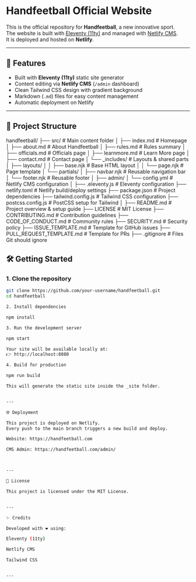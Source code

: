 
# Handfeetball Official Website

This is the official repository for **Handfeetball**, a new innovative sport.  
The website is built with [Eleventy (11ty)](https://www.11ty.dev/) and managed with [Netlify CMS](https://www.netlifycms.org/).  
It is deployed and hosted on **Netlify**.

---

## 🚀 Features
- Built with **Eleventy (11ty)** static site generator
- Content editing via **Netlify CMS** (`/admin` dashboard)
- Clean Tailwind CSS design with gradient background
- Markdown (`.md`) files for easy content management
- Automatic deployment on Netlify

---

## 📂 Project Structure

handfeetball/
├── src/                          # Main content folder
│   ├── index.md                  # Homepage
│   ├── about.md                  # About Handfeetball
│   ├── rules.md                  # Rules summary
│   ├── officials.md              # Officials page
│   ├── learnmore.md              # Learn More page
│   ├── contact.md                # Contact page
│   └── _includes/                # Layouts & shared parts
│       ├── layouts/
│       │   ├── base.njk          # Base HTML layout
│       │   └── page.njk          # Page template
│       └── partials/
│           ├── navbar.njk        # Reusable navigation bar
│           └── footer.njk        # Reusable footer
│
├── admin/
│   └── config.yml                # Netlify CMS configuration
│
├── .eleventy.js                   # Eleventy configuration
├── netlify.toml                   # Netlify build/deploy settings
├── package.json                   # Project dependencies
├── tailwind.config.js             # Tailwind CSS configuration
├── postcss.config.js              # PostCSS setup for Tailwind
│
├── README.md                      # Project overview & setup guide
├── LICENSE                        # MIT License
├── CONTRIBUTING.md                # Contribution guidelines
├── CODE_OF_CONDUCT.md             # Community rules
├── SECURITY.md                    # Security policy
├── ISSUE_TEMPLATE.md              # Template for GitHub issues
├── PULL_REQUEST_TEMPLATE.md       # Template for PRs
├── .gitignore                     # Files Git should ignore

## 🛠️ Getting Started

### 1. Clone the repository
```bash
git clone https://github.com/your-username/handfeetball.git
cd handfeetball

2. Install dependencies

npm install

3. Run the development server

npm start

Your site will be available locally at:
👉 http://localhost:8080

4. Build for production

npm run build

This will generate the static site inside the _site folder.


---

🌐 Deployment

This project is deployed on Netlify.
Every push to the main branch triggers a new build and deploy.

Website: https://handfeetball.com

CMS Admin: https://handfeetball.com/admin/



---

📖 License

This project is licensed under the MIT License.


---

✨ Credits

Developed with ❤️ using:

Eleventy (11ty)

Netlify CMS

Tailwind CSS


---
